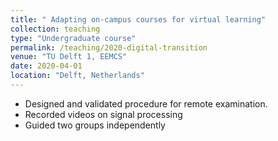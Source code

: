 ```yaml
---
title: " Adapting on-campus courses for virtual learning"
collection: teaching
type: "Undergraduate course"
permalink: /teaching/2020-digital-transition
venue: "TU Delft 1, EEMCS"
date: 2020-04-01
location: "Delft, Netherlands"
---
```


- Designed and validated procedure for remote examination.
- Recorded videos on signal processing
- Guided two groups independently